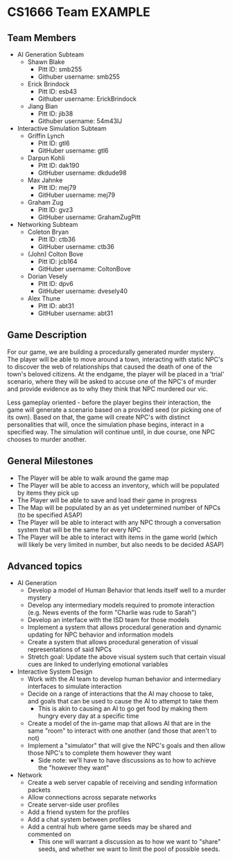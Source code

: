 # CS1666 Team EXAMPLE

## Team Members
* AI Generation Subteam
	* Shawn Blake
		* Pitt ID: smb255
		* Githuber username: smb255
	* Erick Brindock
		* Pitt ID: esb43
		* Githuber username: ErickBrindock
	* Jiang Bian
		* Pitt ID: jib38
		* Githuber username: 54m43lJ
* Interactive Simulation Subteam
	* Griffin Lynch
		* Pitt ID: gtl6
		* GitHuber username: gtl6
	* Darpun Kohli
		* Pitt ID: dak190
		* GitHuber username: dkdude98
	* Max Jahnke
		* Pitt ID: mej79
		* GitHuber username: mej79
	* Graham Zug
		* Pitt ID: gvz3
		* GitHuber username: GrahamZugPitt
* Networking Subteam
	* Coleton Bryan
		* Pitt ID: ctb36
		* GitHuber username: ctb36
	* (John) Colton Bove
		* Pitt ID: jcb164
		* GitHuber username: ColtonBove
	* Dorian Vesely
		* Pitt ID: dpv6
		* GitHuber username: dvesely40
	* Alex Thune
		* Pitt ID: abt31
		* GitHuber username: abt31

## Game Description

For our game, we are building a procedurally generated murder mystery. The player will be able to
move around a town, interacting with static NPC's to discover the web of relationships that caused
the death of one of the town's beloved citizens. At the endgame, the player will be placed in a 
'trial' scenario, where they will be asked to accuse one of the NPC's of murder and provide evidence
as to why they think that NPC murdered our vic.

Less gameplay oriented - before the player begins their interaction, the game will generate a scenario
based on a provided seed (or picking one of its own). Based on that, the game will create NPC's with 
distinct personalities that will, once the simulation phase begins, interact in a specified way. The simulation 
will continue until, in due course, one NPC chooses to murder another.


## General Milestones

* The Player will be able to walk around the game map
* The Player will be able to access an inventory, which will be populated by items they pick up
* The Player will be able to save and load their game in progress
* The Map will be populated by an as yet undetermined number of NPCs (to be specified ASAP)
* The Player will be able to interact with any NPC through a conversation system that will be the same for every NPC
* The Player will be able to interact with items in the game world (which will likely be very limited in number, but also needs to be decided ASAP)

## Advanced topics

* AI Generation 
	* Develop a model of Human Behavior that lends itself well to a murder mystery
	* Develop any intermediary models required to promote interaction (e.g. News events of the form "Charlie was rude to Sarah")
	* Develop an interface with the ISD team for those models
	* Implement a system that allows procedural generation and dynamic updating for NPC behavior and information models
	* Create a system that allows procedural generation of visual representations of said NPCs 
	* Stretch goal: Update the above visual system such that certain visual cues are linked to underlying emotional variables
* Interactive System Design
	* Work with the AI team to develop human behavior and intermediary interfaces to simulate interaction 
	* Decide on a range of interactions that the AI may choose to take, and goals that can be used to cause the AI to attempt to take them
		* This is akin to causing an AI to go get food by making them hungry every day at a specific time
	* Create a model of the in-game map that allows AI that are in the same "room" to interact with one another (and those that aren't to not)
	* Implement a "simulator" that will give the NPC's goals and then allow those NPC's to complete them however they want
		* Side note: we'll have to have discussions as to how to achieve the "however they want"
* Network 
	* Create a web server capable of receiving and sending information packets
	* Allow connections across separate networks
	* Create server-side user profiles
	* Add a friend system for the profiles 
	* Add a chat system between profiles 
	* Add a central hub where game seeds may be shared and commented on 
		* This one will warrant a discussion as to how we want to "share" seeds, and whether we want to limit the pool of possible seeds.
